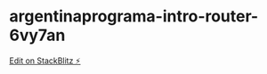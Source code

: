 # argentinaprograma-intro-router-6vy7an

[Edit on StackBlitz ⚡️](https://stackblitz.com/edit/argentinaprograma-intro-router-6vy7an)